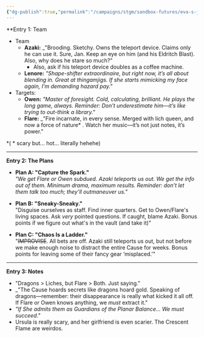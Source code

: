 ```yaml
---
{"dg-publish":true,"permalink":"/campaigns/stgm/sandbox-futures/eva-s-journal-of-definitely-not-doomed-plans/","tags":["stgm","sandbox","unnaturals","eva","futures"]}
---
```




**Entry 1: Team

- Team
	- **Azaki:** _"Brooding. Sketchy. Owns the teleport device. Claims only he can use it. Sure, Jan. Keep an eye on him (and his Eldritch Blast). Also, why does he stare so much?"
		- Also, ask if his teleport device doubles as a coffee machine.
	- **Lenore:** _"Shape-shifter extraordinaire, but right now, it’s all about blending in. Great at thingamjigs. If she starts mimicking my face again, I’m demanding hazard pay."_
- Targets:
	- **Owen:** _"Master of foresight. Cold, calculating, brilliant. He plays the long game, always. Reminder: Don’t underestimate him—it’s like trying to out-think a library."_
	- **Flare:** _"Fire incarnate, in every sense. Merged with lich queen, and now a force of nature* . Watch her music—it’s not just notes, it’s power."

*( * scary but... hot... literally hehehe)

---

**Entry 2: The Plans**

- **Plan A: "Capture the Spark."**  
    _"We get Flare or Owen subdued. Azaki teleports us out. We get the info out of them. Minimum drama, maximum results. Reminder: don’t let them talk too much; they’ll outmaneuver us."_
    
- **Plan B: "Sneaky-Sneaky."**  
    "Disguise ourselves as staff. Find inner quarters. Get to Owen/Flare's living spaces. Ask _very_ pointed questions. If caught, blame Azaki. Bonus points if we figure out what's in the vault (and take it)"
    
- **Plan C: "Chaos Is a Ladder."**  
    "~~IMPROVISE~~. All bets are off. Azaki still teleports us out, but not before we make enough noise to distract the entire Cause for weeks. Bonus points for leaving some of their fancy gear ‘misplaced.’"
    

---

**Entry 3: Notes**

- "Dragons > Liches, but Flare > Both. Just saying."
- _"The Cause hoards secrets like dragons hoard gold. Speaking of dragons—remember: their disappearance is really what kicked it all off. If Flare or Owen knows anything, we _must_ extract it."
- _"If She admits them as Guardians of the Planar Balance... We must succeed."_
- Ursula is really scary, and her girlfriend is even scarier. The Crescent Flame are weirdos.